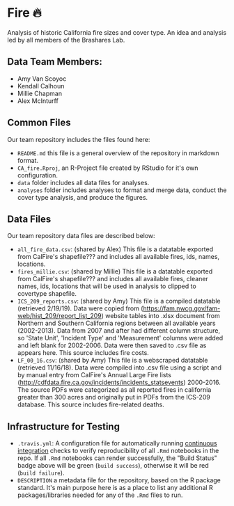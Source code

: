 # Fire :fire:

Analysis of historic California fire sizes and cover type. An idea and analysis led by all members of the Brashares Lab. 

## Data Team Members: 

- Amy Van Scoyoc
- Kendall Calhoun
- Millie Chapman
- Alex McInturff

## Common Files

Our team repository includes the files found here:

- `README.md` this file is a general overview of the repository in markdown format. 
- `CA_fire.Rproj`, an R-Project file created by RStudio for it's own configuration.
- `data` folder includes all data files for analyses. 
- `analyses` folder includes analyses to format and merge data, conduct the cover type analysis, and produce the figures. 

## Data Files

Our team repository data files are described below: 

- `all_fire_data.csv`: (shared by Alex) This file is a datatable exported from CalFire's shapefile??? and includes all available fires, ids, names, locations. 
- `fires_millie.csv`: (shared by Millie) This file is a datatable exported from CalFire's shapefile??? and includes all available fires, cleaner names, ids, locations that will be used in analysis to clipped to covertype shapefile. 
- `ICS_209_reports.csv`: (shared by Amy) This file is a compiled datatable (retrieved 2/19/19). Data were copied from (https://fam.nwcg.gov/fam-web/hist_209/report_list_209) website tables into .xlsx document from Northern and Southern California regions between all available years (2002-2013).  Data from 2007 and after had different column structure, so 'State Unit', 'Incident Type' and 'Measurement' columns were added and left blank for 2002-2006. Data were then saved to .csv file as appears here. This source includes fire costs.
- `LF_00_16.csv`: (shared by Amy) This file is a webscraped datatable (retrieved 11/16/18). Data were compiled into .csv file using a script and by manual entry from CalFire's Annual Large Fire lists (http://cdfdata.fire.ca.gov/incidents/incidents_statsevents) 2000-2016.  The source PDFs were categorized as all reported fires in california greater than 300 acres and originally put in PDFs from the ICS-209 database. This source includes fire-related deaths. 

## Infrastructure for Testing

- `.travis.yml`: A configuration file for automatically running [continuous integration](https://travis-ci.com) checks to verify reproducibility of all `.Rmd` notebooks in the repo.  If all `.Rmd` notebooks can render successfully, the "Build Status" badge above will be green (`build success`), otherwise it will be red (`build failure`).  
- `DESCRIPTION` a metadata file for the repository, based on the R package standard. It's main purpose here is as a place to list any additional R packages/libraries needed for any of the `.Rmd` files to run.

